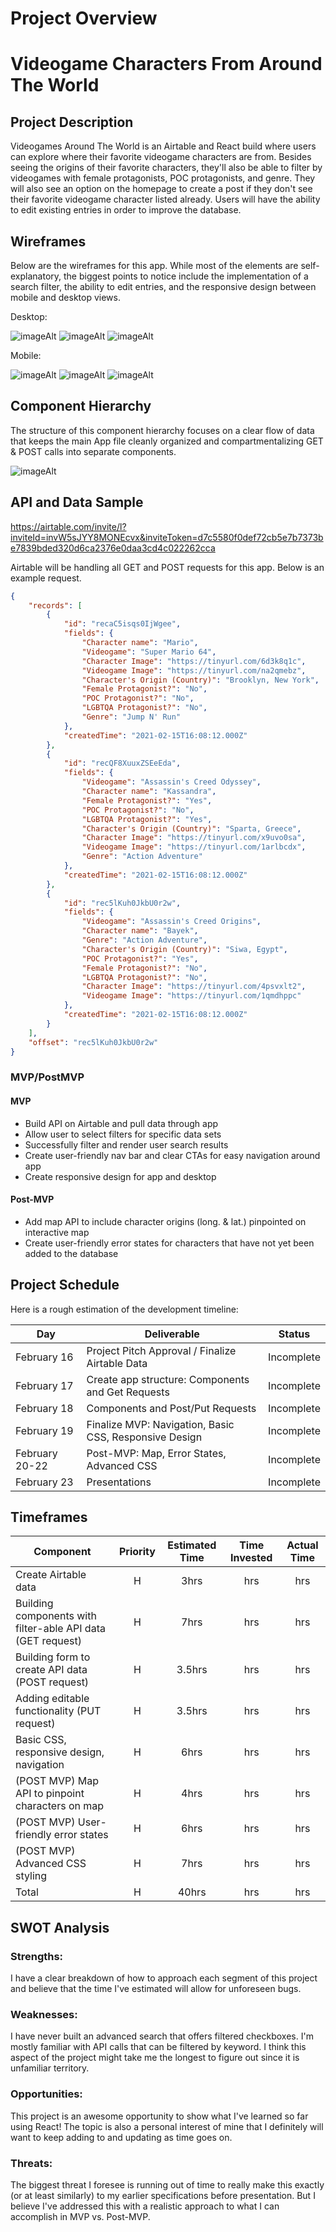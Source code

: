

# Project Overview

# Videogame Characters From Around The World

## Project Description

Videogames Around The World is an Airtable and React build where users can explore where their favorite videogame characters are from. Besides seeing the origins of their favorite characters, they'll also be able to filter by videogames with female protagonists, POC protagonists, and genre. They will also see an option on the homepage to create a post if they don't see their favorite videogame character listed already. Users will have the ability to edit existing entries in order to improve the database.



## Wireframes

Below are the wireframes for this app. While most of the elements are self-explanatory, the biggest points to notice include the implementation of a search filter, the ability to edit entries, and the responsive design between mobile and desktop views.

Desktop:

![imageAlt](https://imgur.com/ereBpfE)
![imageAlt](https://imgur.com/enlsyrm)
![imageAlt](https://imgur.com/fagJLz2)

Mobile:

![imageAlt](https://imgur.com/4Oe5C6e)
![imageAlt](https://imgur.com/5eyYR9i)
![imageAlt](https://imgur.com/LApXr9O)

<!-- https://wireframe.cc/BkecE8
https://wireframe.cc/7yfW7p
https://wireframe.cc/85Huu8

Mobile:
https://wireframe.cc/akFnDW
https://wireframe.cc/cPIesw
https://wireframe.cc/7z7H7E -->


## Component Hierarchy
The structure of this component hierarchy focuses on a clear flow of data that keeps the main App file cleanly organized and compartmentalizing GET & POST calls into separate components.

![imageAlt](https://imgur.com/E8P8Oic)

## API and Data Sample

https://airtable.com/invite/l?inviteId=invW5sJYY8MONEcvx&inviteToken=d7c5580f0def72cb5e7b7373be7839bded320d6ca2376e0daa3cd4c022262cca

Airtable will be handling all GET and POST requests for this app. Below is an example request.

```json
{
    "records": [
        {
            "id": "recaC5isqs0IjWgee",
            "fields": {
                "Character name": "Mario",
                "Videogame": "Super Mario 64",
                "Character Image": "https://tinyurl.com/6d3k8q1c",
                "Videogame Image": "https://tinyurl.com/na2qmebz",
                "Character's Origin (Country)": "Brooklyn, New York",
                "Female Protagonist?": "No",
                "POC Protagonist?": "No",
                "LGBTQA Protagonist?": "No",
                "Genre": "Jump N' Run"
            },
            "createdTime": "2021-02-15T16:08:12.000Z"
        },
        {
            "id": "recQF8XuuxZSEeEda",
            "fields": {
                "Videogame": "Assassin's Creed Odyssey",
                "Character name": "Kassandra",
                "Female Protagonist?": "Yes",
                "POC Protagonist?": "No",
                "LGBTQA Protagonist?": "Yes",
                "Character's Origin (Country)": "Sparta, Greece",
                "Character Image": "https://tinyurl.com/x9uvo0sa",
                "Videogame Image": "https://tinyurl.com/1arlbcdx",
                "Genre": "Action Adventure"
            },
            "createdTime": "2021-02-15T16:08:12.000Z"
        },
        {
            "id": "rec5lKuh0JkbU0r2w",
            "fields": {
                "Videogame": "Assassin's Creed Origins",
                "Character name": "Bayek",
                "Genre": "Action Adventure",
                "Character's Origin (Country)": "Siwa, Egypt",
                "POC Protagonist?": "Yes",
                "Female Protagonist?": "No",
                "LGBTQA Protagonist?": "No",
                "Character Image": "https://tinyurl.com/4psvxlt2",
                "Videogame Image": "https://tinyurl.com/1qmdhppc"
            },
            "createdTime": "2021-02-15T16:08:12.000Z"
        }
    ],
    "offset": "rec5lKuh0JkbU0r2w"
}
```

### MVP/PostMVP

#### MVP 

- Build API on Airtable and pull data through app
- Allow user to select filters for specific data sets
- Successfully filter and render user search results 
- Create user-friendly nav bar and clear CTAs for easy navigation around app
- Create responsive design for app and desktop

#### Post-MVP  

- Add map API to include character origins (long. & lat.) pinpointed on interactive map
- Create user-friendly error states for characters that have not yet been added to the database

## Project Schedule

Here is a rough estimation of the development timeline:

|  Day | Deliverable | Status
|---|---| ---|
|February 16| Project Pitch Approval / Finalize Airtable Data | Incomplete
|February 17| Create app structure: Components and Get Requests | Incomplete
|February 18| Components and Post/Put Requests | Incomplete
|February 19| Finalize MVP: Navigation, Basic CSS, Responsive Design  | Incomplete
|February 20-22| Post-MVP: Map, Error States, Advanced CSS | Incomplete
|February 23| Presentations | Incomplete

## Timeframes

| Component | Priority | Estimated Time | Time Invested | Actual Time |
| --- | :---: |  :---: | :---: | :---: |
| Create Airtable data | H | 3hrs| hrs | hrs |
| Building components with filter-able API data (GET request) | H | 7hrs| hrs | hrs |
| Building form to create API data (POST request) | H | 3.5hrs| hrs | hrs |
| Adding editable functionality (PUT request) | H | 3.5hrs| hrs | hrs |
| Basic CSS, responsive design, navigation | H | 6hrs| hrs | hrs |
| (POST MVP) Map API to pinpoint characters on map | H | 4hrs| hrs | hrs |
| (POST MVP) User-friendly error states | H | 6hrs| hrs | hrs |
| (POST MVP) Advanced CSS styling | H | 7hrs| hrs | hrs |
| Total | H | 40hrs| hrs | hrs |

## SWOT Analysis

### Strengths:

I have a clear breakdown of how to approach each segment of this project and believe that the time I've estimated will allow for unforeseen bugs. 

### Weaknesses:

I have never built an advanced search that offers filtered checkboxes. I'm mostly familiar with API calls that can be filtered by keyword. I think this aspect of the project might take me the longest to figure out since it is unfamiliar territory.

### Opportunities:

This project is an awesome opportunity to show what I've learned so far using React! The topic is also a personal interest of mine that I definitely will want to keep adding to and updating as time goes on.

### Threats:

The biggest threat I foresee is running out of time to really make this exactly (or at least similarly) to my earlier specifications before presentation. But I believe I've addressed this with a realistic approach to what I can accomplish in MVP vs. Post-MVP.